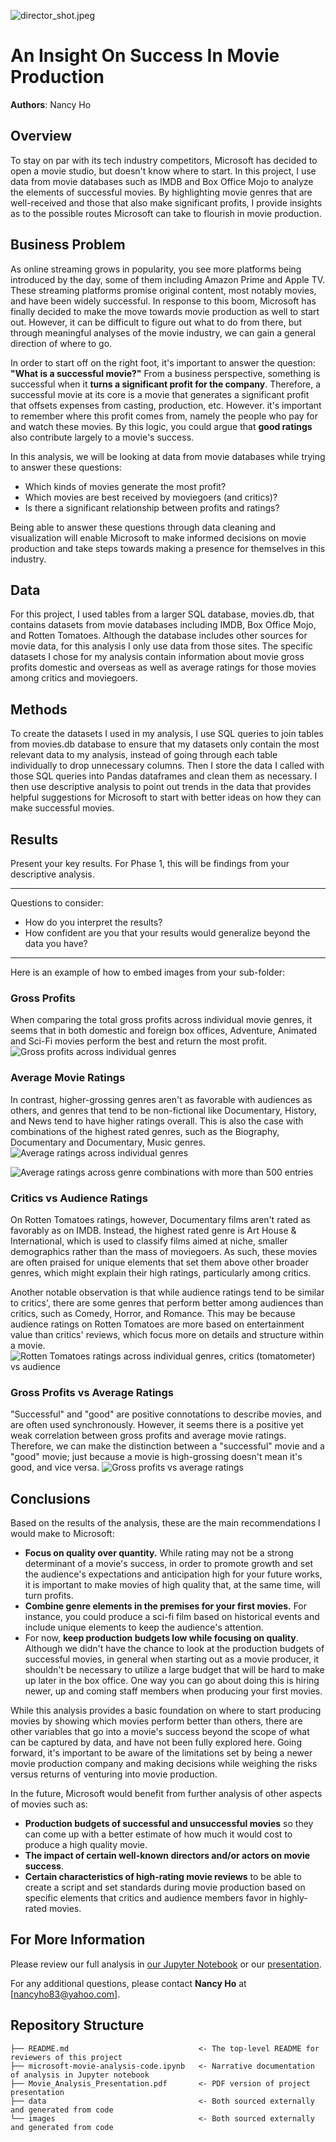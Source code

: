 ![director_shot.jpeg](./images/director_shot.jpeg)

# An Insight On Success In Movie Production

**Authors**: Nancy Ho

## Overview

To stay on par with its tech industry competitors, Microsoft has decided to open a movie studio, but doesn't know where to start. In this project, I use data from movie databases such as IMDB and Box Office Mojo to analyze the elements of successful movies. By highlighting movie genres that are well-received and those that also make significant profits, I provide insights as to the possible routes Microsoft can take to flourish in movie production.

## Business Problem

As online streaming grows in popularity, you see more platforms being introduced by the day, some of them including Amazon Prime and Apple TV. These streaming platforms promise original content, most notably movies, and have been widely successful. In response to this boom, Microsoft has finally decided to make the move towards movie production as well to start out. However, it can be difficult to figure out what to do from there, but through meaningful analyses of the movie industry, we can gain a general direction of where to go.

In order to start off on the right foot, it's important to answer the question: **"What is a successful movie?"** From a business perspective, something is successful when it **turns a significant profit for the company**. Therefore, a successful movie at its core is a movie that generates a significant profit that offsets expenses from casting, production, etc. However. it's important to remember where this profit comes from, namely the people who pay for and watch these movies. By this logic, you could argue that **good ratings** also contribute largely to a movie's success.

In this analysis, we will be looking at data from movie databases while trying to answer these questions:

- Which kinds of movies generate the most profit?
- Which movies are best received by moviegoers (and critics)?
- Is there a significant relationship between profits and ratings?

Being able to answer these questions through data cleaning and visualization will enable Microsoft to make informed decisions on movie production and take steps towards making a presence for themselves in this industry.

## Data

For this project, I used tables from a larger SQL database, movies.db, that contains datasets from movie databases including IMDB, Box Office Mojo, and Rotten Tomatoes. Although the database includes other sources for movie data, for this analysis I only use data from those  sites. The specific datasets I chose for my analysis contain information about movie gross profits domestic and overseas as well as average ratings for those movies among critics and moviegoers.

## Methods

To create the datasets I used in my analysis, I use SQL queries to join tables from movies.db database to ensure that my datasets only contain the most relevant data to my analysis, instead of going through each table individually to drop unnecessary columns. Then I store the data I called with those SQL queries into Pandas dataframes and clean them as necessary. I then use descriptive analysis to point out trends in the data that provides helpful suggestions for Microsoft to start with better ideas on how they can make successful movies.

## Results

Present your key results. For Phase 1, this will be findings from your descriptive analysis.

***
Questions to consider:
* How do you interpret the results?
* How confident are you that your results would generalize beyond the data you have?
***

Here is an example of how to embed images from your sub-folder:

### Gross Profits
When comparing the total gross profits across individual movie genres, it seems that in both domestic and foreign box offices, Adventure, Animated and Sci-Fi movies perform the best and return the most profit.
![Gross profits across individual genres](./images/Average_Gross.png)

### Average Movie Ratings
In contrast, higher-grossing genres aren't as favorable with audiences as others, and genres that tend to be non-fictional like Documentary, History, and News tend to have higher ratings overall. This is also the case with combinations of the highest rated genres, such as the Biography, Documentary and Documentary, Music genres.
![Average ratings across individual genres](./images/Split_ratings.png)

![Average ratings across genre combinations with more than 500 entries](./images/Combined_ratings.png)

### Critics vs Audience Ratings
On Rotten Tomatoes ratings, however, Documentary films aren't rated as favorably as on IMDB. Instead, the highest rated genre is Art House & International, which is used to classify films aimed at niche, smaller demographics rather than the mass of moviegoers. As such, these movies are often praised for unique elements that set them above other broader genres, which might explain their high ratings, particularly among critics.

Another notable observation is that while audience ratings tend to be similar to critics', there are some genres that perform better among audiences than critics, such as Comedy, Horror, and Romance. This may be because audience ratings on Rotten Tomatoes are more based on entertainment value than critics' reviews, which focus more on details and structure within a movie.
![Rotten Tomatoes ratings across individual genres, critics (tomatometer) vs audience](./images/Rotten_Tomatoes_ratings.png)

### Gross Profits vs Average Ratings
"Successful" and "good" are positive connotations to describe movies, and are often used synchronously. However, it seems there is a positive yet weak correlation between gross profits and average movie ratings. Therefore, we can make the distinction between a "successful" movie and a "good" movie; just because a movie is high-grossing doesn't mean it's good, and vice versa.
![Gross profits vs average ratings](./images/Gross_vs_ratings.png)

## Conclusions

Based on the results of the analysis, these are the main recommendations I would make to Microsoft:
- **Focus on quality over quantity.** While rating may not be a strong determinant of a movie's success, in order to promote growth and set the audience's expectations and anticipation high for your future works, it is important to make movies of high quality that, at the same time, will turn profits. 
- **Combine genre elements in the premises for your first movies.** For instance, you could produce a sci-fi film based on historical events and include unique elements to keep the audience's attention.
- For now, **keep production budgets low while focusing on quality**. Although we didn't have the chance to look at the production budgets of successful movies, in general when starting out as a movie producer, it shouldn't be necessary to utilize a large budget that will be hard to make up later in the box office. One way you can go about doing this is hiring newer, up and coming staff members when producing your first movies.

While this analysis provides a basic foundation on where to start producing movies by showing which movies perform better than others, there are other variables that go into a movie's success beyond the scope of what can be captured by data, and have not been fully explored here. Going forward, it's important to be aware of the limitations set by being a newer movie production company and making decisions while weighing the risks versus returns of venturing into movie production.

In the future, Microsoft would benefit from further analysis of other aspects of movies such as:
- **Production budgets of successful and unsuccessful movies** so they can come up with a better estimate of how much it would cost to produce a high quality movie.
- **The impact of certain well-known directors and/or actors on movie success**. 
- **Certain characteristics of high-rating movie reviews** to be able to create a script and set standards during movie production based on specific elements that critics and audience members favor in highly-rated movies.

## For More Information

Please review our full analysis in [our Jupyter Notebook](/microsoft-movie-analysis-code.ipynb) or our [presentation](/DS_Project_Presentation.pdf).

For any additional questions, please contact **Nancy Ho** at [nancyho83@yahoo.com].

## Repository Structure

```
├── README.md                             <- The top-level README for reviewers of this project
├── microsoft-movie-analysis-code.ipynb   <- Narrative documentation of analysis in Jupyter notebook
├── Movie_Analysis_Presentation.pdf       <- PDF version of project presentation
├── data                                  <- Both sourced externally and generated from code
└── images                                <- Both sourced externally and generated from code
```
